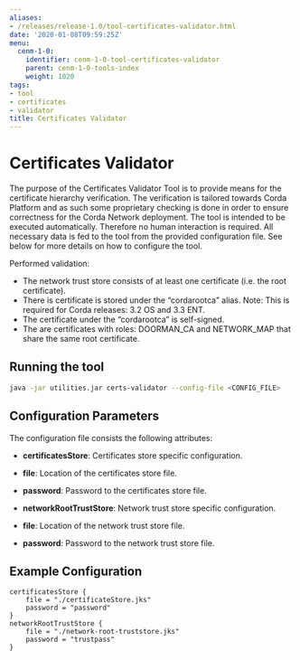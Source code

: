 ```yaml
---
aliases:
- /releases/release-1.0/tool-certificates-validator.html
date: '2020-01-08T09:59:25Z'
menu:
  cenm-1-0:
    identifier: cenm-1-0-tool-certificates-validator
    parent: cenm-1-0-tools-index
    weight: 1020
tags:
- tool
- certificates
- validator
title: Certificates Validator
---
```



# Certificates Validator

The purpose of the Certificates Validator Tool is to provide means for the certificate hierarchy verification.
The verification is tailored towards Corda Platform and as such some proprietary checking is done in order to ensure correctness
for the Corda Network deployment.
The tool is intended to be executed automatically. Therefore no human interaction is required. All necessary data is fed
to the tool from the provided configuration file. See below for more details on how to configure the tool.

Performed validation:


* The network trust store consists of at least one certificate (i.e. the root certificate).
* There is certificate is stored under the “cordarootca” alias. Note: This is required for Corda releases: 3.2 OS and 3.3 ENT.
* The certificate under the “cordarootca” is self-signed.
* The are certificates with roles: DOORMAN_CA and NETWORK_MAP that share the same root certificate.


## Running the tool

```bash
java -jar utilities.jar certs-validator --config-file <CONFIG_FILE>
```


## Configuration Parameters

The configuration file consists the following attributes:


* **certificatesStore**: 
Certificates store specific configuration.


* **file**: 
Location of the certificates store file.


* **password**: 
Password to the certificates store file.




* **networkRootTrustStore**: 
Network trust store specific configuration.


* **file**: 
Location of the network trust store file.


* **password**: 
Password to the network trust store file.






## Example Configuration

```guess
certificatesStore {
    file = "./certificateStore.jks"
    password = "password"
}
networkRootTrustStore {
    file = "./network-root-truststore.jks"
    password = "trustpass"
}
```

